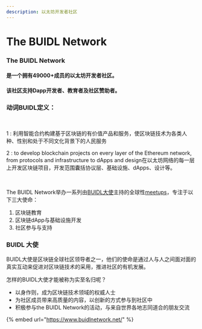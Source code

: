 ```yaml
---
description: 以太坊开发者社区
---
```


# The BUIDL Network

### The BUIDL Network 

#### 是一个拥有49000+成员的以太坊开发者社区。

#### 该社区支持Dapp开发者、教育者及社区赞助者。



### 动词BUIDL定义：

​

1 : 利用智能合约构建基于区块链的有价值产品和服务，使区块链技术为各类人种、性别和处于不同文化背景下的人民服务



2 : to develop blockchain projects on every layer of the Ethereum network, from protocols and infrastructure to dApps and design在以太坊网络的每一层上开发区块链项目，开发范围囊括协议层、基础设施、dApps、设计等。

​​

The BUIDL Network举办一系列由[BUIDL大使](https://www.adamwozney.com/)主持的全球性[meetups](https://share.hsforms.com/16WVz87Y8RUCMm6mmLggLdg2urwb)，专注于以下三大使命：

1. 区块链教育
2. 区块链dApp与基础设施开发
3. 社区参与与支持



### BUIDL 大使

BUIDL大使是区块链全球社区领导者之一，他们的使命是通过人与人之间面对面的真实互动来促进对区块链技术的采用，推进社区的有机发展。

怎样的BUIDL大使才能被称为实至名归呢？

* 以身作则，成为区块链技术领域的权威人士
* 为社区成员带来高质量的内容，以创新的方式参与到社区中
* 积极参与the BUIDL Network的活动，与来自世界各地志同道合的朋友交流[ ](https://share.hsforms.com/1Hty42ozZTKCk_OrJ6D0DEg2urwb)

{% embed url="https://www.buidlnetwork.net/" %}



